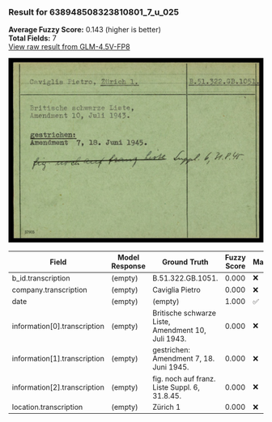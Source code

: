 ### Result for 638948508323810801_7_u_025
**Average Fuzzy Score:** 0.143 (higher is better)<br>
**Total Fields:** 7<br>
[View raw result from GLM-4.5V-FP8](https://github.com/RISE-UNIBAS/humanities_data_benchmark/blob/main/results/2025-10-24/T0331/request_T0331_638948508323810801_7_u_025.json)

<img src="https://github.com/RISE-UNIBAS/humanities_data_benchmark/blob/main/benchmarks/blacklist/images/638948508323810801_7_u_025.jpg?raw=true" alt="638948508323810801_7_u_025" width="600px">

| Field | Model Response | Ground Truth | Fuzzy Score | Match |
|-------|----------------|--------------|-------------|-------|
| b_id.transcription | (empty) | B.51.322.GB.1051. | 0.000 | ❌ |
| company.transcription | (empty) | Caviglia Pietro | 0.000 | ❌ |
| date | (empty) | (empty) | 1.000 | ✅ |
| information[0].transcription | (empty) | Britische schwarze Liste,<br>Amendment 10, Juli 1943. | 0.000 | ❌ |
| information[1].transcription | (empty) | gestrichen:<br>Amendment 7, 18. Juni 1945. | 0.000 | ❌ |
| information[2].transcription | (empty) | fig. noch auf franz. Liste Suppl. 6, 31.8.45. | 0.000 | ❌ |
| location.transcription | (empty) | Zürich 1 | 0.000 | ❌ |
